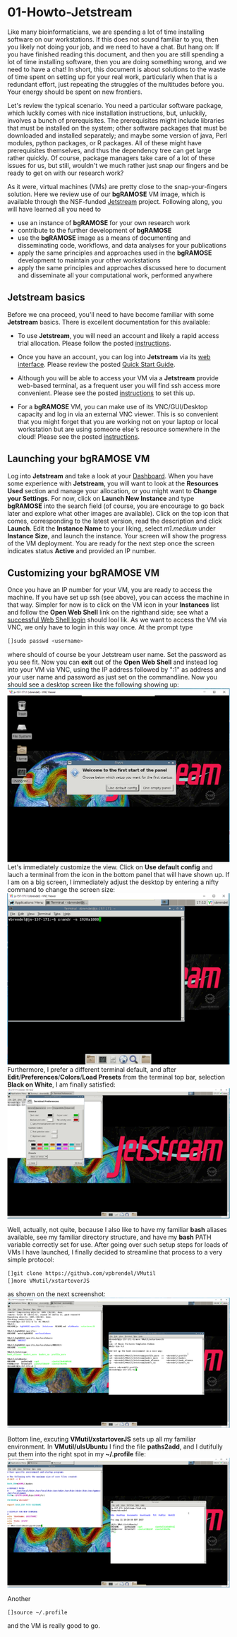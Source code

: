 # 01-Howto-Jetstream

Like many bioinformaticians, we are spending a lot of time installing software on our workstations.
If this does not sound familiar to you, then you likely not doing your job, and we need to have a chat.
But hang on: If you have finished reading this document, and then you are still spending a lot of time installing software, then you are doing something wrong, and we need to have a chat!
In short, this document is about solutions to the waste of time spent on setting up for your real work, particularly when that is a redundant effort, just repeating the struggles of the multitudes before you.
Your energy should be spent on new frontiers.

Let's review the typical scenario.
You need a particular software package, which luckily comes with nice installation instructions, but, unluckily, involves a bunch of prerequisites.
The prerequisites might include libraries that must be installed on the system; other software packages that must be downloaded and installed separately; and maybe some version of java, Perl modules, python packages, or R packages.
All of these might have prerequisites themselves, and thus the dependency tree can get large rather quickly.
Of course, package managers take care of a lot of these issues for us, but still, wouldn't we much rather just snap our fingers and be ready to get on with our research work?

As it were, virtual machines (VMs) are pretty close to the snap-your-fingers solution.
Here we review use of our __bgRAMOSE__ VM image, which is available through the NSF-funded [Jetstream](https://jetstream.cloud.org) project. 
Following along, you will have learned all you need to

* use an instance of __bgRAMOSE__ for your own research work
* contribute to the further development of __bgRAMOSE__
* use the __bgRAMOSE__ image as a means of documenting and disseminating code, workflows, and data analyses for your publications
* apply the same principles and approaches used in the __bgRAMOSE__ development to maintain your other workstations
* apply the same principles and approaches discussed here to document and disseminate all your computational work, performed anywhere


## Jetstream basics

Before we cna proceed, you'll need to have become familiar with some __Jetstream__ basics.
There is excellent documentation for this available:

* To use __Jetstream__, you will need an account and likely a rapid access trial allocation.  Please follow the posted [instructions](https://iujetstream.atlassian.net/wiki/display/JWT/Get+a+Jetstream+Rapid+Access+account).

* Once you have an account, you can log into __Jetstream__ via its [web interface](https://use.jetstream-cloud.org/).  Please review the posted [Quick Start Guide](https://iujetstream.atlassian.net/wiki/spaces/JWT/pages/29720582/Quick+Start+Guide).

* Although you will be able to access your VM via a __Jetstream__ provide web-based terminal, as a frequent user you will find ssh access more convenient.  Please see the posted [instructions](https://iujetstream.atlassian.net/wiki/spaces/JWT/pages/17465474/Adding+SSH+keys+to+the+Jetstream+Atmosphere+environment) to set this up.

* For a __bgRAMOSE__ VM, you can make use of its VNC/GUI/Desktop capacity and log in via an external VNC viewer.  This is so convenient that you might forget that you are working not on your laptop or local workstation but are using someone else's resource somewhere in the cloud!  Please see the posted [instructions](https://iujetstream.atlassian.net/wiki/display/JWT/Logging+in+with+VNC+desktop).


## Launching your __bgRAMOSE__ VM

Log into __Jetstream__ and take a look at your [Dashboard](https://use.jetstream-cloud.org/application/dashboard).
When you have some experience with __Jetstream__, you will want to look at the __Resources Used__ section and manage your allocation, or you might want to __Change your Settings__.
For now, click on __Launch New Instance__ and type __bgRAMOSE__ into the search field (of course, you are encourage to go back later and explore what other images are available).
Click on the top icon that comes, corresponding to the latest version, read the description and click __Launch__.
Edit the __Instance Name__ to your liking, select _m1.medium_ under __Instance Size__, and launch the instance.
Your screen will show the progress of the VM deployment.
You are ready for the next step once the screen indicates status __Active__ and provided an IP number.


## Customizing your __bgRAMOSE__ VM

Once you have an IP number for your VM, you are ready to access the machine.
If you have set up ssh (see above), you can access the machine in that way.
Simpler for now is to click on the VM icon in your __Instances__ list and follow the __Open Web Shell__ link on the righthand side; see what a [successful Web Shell login](https://iujetstream.atlassian.net/wiki/display/JWT/Logging+in+with+Web+Shell) should lool lik.
As we want to access the VM via VNC, we only have to login in this way once.
At the prompt type

```bash
[]sudo passwd <username>
```

where _<username>_ should of course be your Jetstream user name.
Set the password as you see fit.
Now you can __exit__ out of the __Open Web Shell__ and instead log into your VM via VNC, using the IP address followed by ":1" as address and your user name and password as just set on the commandline.
Now you should see a desktop screen like the following showing up:
![Image](./img/JetstreamVMvnc.PNG?raw=true)
Let's immediately customize the view.
Click on __Use default config__ and lauch a terminal from the icon in the bottom panel that will have shown up.
If I am on a big screen, I immediately adjust the desktop by entering a nifty command to change the screen size:
![Image](./img/JetstreamVMdesktop1.PNG?raw=true)
Furthermore, I prefer a different terminal default, and after __Edit__/__Preferences__/__Colors__/__Load Presets__ from the terminal top bar, selection __Black on White__, I am finally satisfied:
![Image](./img/JetstreamVMdesktop2.PNG?raw=true)

Well, actually, not quite, because I also like to have my familiar __bash__ aliases available, see my familiar directory structure, and have my __bash__ PATH variable correctly set for use.
After going over such setup steps for loads of VMs I have launched, I finally decided to streamline that process to a very simple protocol:

```bash
[]git clone https://github.com/vpbrendel/VMutil
[]more VMutil/xstartoverJS
```
as shown on the next screenshot:
![Image](./img/JetstreamVMdesktop3.PNG?raw=true)

Bottom line, excuting __VMutil/xstartoverJS__ sets up all my familiar environment.
In __VMutil/ulsUbuntu__ I find the file __paths2add__, and I dutifully put them into the right spot in my __~/.profile__ file:
![Image](./img/JetstreamVMdesktop4.PNG?raw=true)

Another

```bash
[]source ~/.profile
```

and the VM is really good to go.
